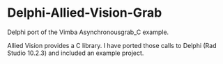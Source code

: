 # Delphi-Allied-Vision-Grab
Delphi port of the Vimba Asynchronousgrab_C example.

Allied Vision provides a C library. I have ported those calls to Delphi (Rad Studio 10.2.3) and included an example project.
